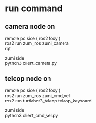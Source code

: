 # run command   

## camera node on   

remote pc side ( ros2 foxy )   
ros2 run zumi_ros zumi_camera  
rqt   

zumi side   
python3 client_camera.py

## teleop node on  

remote pc side ( ros2 foxy )  
ros2 run zumi_ros zumi_cmd_vel  
ros2 run turtlebot3_teleop teleop_keyboard  

zumi side   
python3 client_cmd_vel.py  

